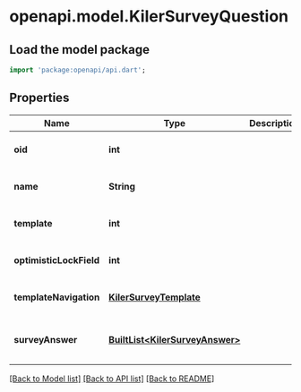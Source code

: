 # openapi.model.KilerSurveyQuestion

## Load the model package
```dart
import 'package:openapi/api.dart';
```

## Properties
Name | Type | Description | Notes
------------ | ------------- | ------------- | -------------
**oid** | **int** |  | [optional] [default to null]
**name** | **String** |  | [optional] [default to null]
**template** | **int** |  | [optional] [default to null]
**optimisticLockField** | **int** |  | [optional] [default to null]
**templateNavigation** | [**KilerSurveyTemplate**](KilerSurveyTemplate.md) |  | [optional] [default to null]
**surveyAnswer** | [**BuiltList&lt;KilerSurveyAnswer&gt;**](KilerSurveyAnswer.md) |  | [optional] [default to const []]

[[Back to Model list]](../README.md#documentation-for-models) [[Back to API list]](../README.md#documentation-for-api-endpoints) [[Back to README]](../README.md)


